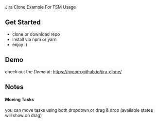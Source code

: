 Jira Clone Example For FSM Usage

## Get Started
- clone or download repo 
- install via npm or yarn 
- enjoy :)

## Demo
check out the *Demo* at: https://nycom.github.io/jira-clone/

## Notes
#### Moving Tasks 
you can move tasks using both dropdown or drag & drop (available states will show on drag) 

